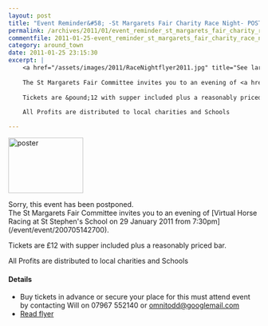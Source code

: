 ```yaml
---
layout: post
title: "Event Reminder&#58; -St Margarets Fair Charity Race Night- POSTPONED"
permalink: /archives/2011/01/event_reminder_st_margarets_fair_charity_race_nigh.html
commentfile: 2011-01-25-event_reminder_st_margarets_fair_charity_race_nigh
category: around_town
date: 2011-01-25 23:15:30
excerpt: |
    <a href="/assets/images/2011/RaceNightflyer2011.jpg" title="See larger version of - poster"><img src="/assets/images/2011/RaceNightflyer2011_thumb.jpg" width="150" height="111" alt="poster" class="photo right" /></a>
    
    The St Margarets Fair Committee invites you to an evening of <a href="https://stmargarets.london/event/event/200705142700.">Virtual Horse Racing at St Stephen's School on 29 January 2011 from 7:30pm</a>
    
    Tickets are &pound;12 with supper included plus a reasonably priced bar.
    
    All Profits are distributed to local charities and Schools

---
```


<a href="/assets/images/2011/RaceNightflyer2011.jpg" title="See larger version of - poster"><img src="/assets/images/2011/RaceNightflyer2011_thumb.jpg" width="150" height="111" alt="poster" class="photo right" /></a>

<div markdown="1" class="letter">
Sorry, this event has been postponed.

</div>
The St Margarets Fair Committee invites you to an evening of [Virtual Horse Racing at St Stephen's School on 29 January 2011 from 7:30pm](/event/event/200705142700).

Tickets are £12 with supper included plus a reasonably priced bar.

All Profits are distributed to local charities and Schools

#### Details

-   Buy tickets in advance or secure your place for this must attend event by
    contacting Will on 07967 552140 or <omnitodd@googlemail.com>
-   [Read flyer](/images/events/RaceNightflyer2011.jpg)
